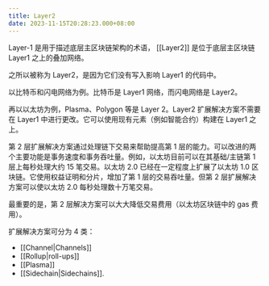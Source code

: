 ```yaml
---
title: Layer2
date: 2023-11-15T20:28:23.000+08:00
---
```


Layer-1 是用于描述底层主区块链架构的术语， [[Layer2]] 是位于底层主区块链 Layer1 之上的叠加网络。

之所以被称为 Layer2，是因为它们没有写入影响 Layer1 的代码中。

以比特币和闪电网络为例。比特币是 Layer1 网络，而闪电网络是 Layer2。

再以以太坊为例，Plasma、Polygon 等是 Layer 2。Layer2 扩展解决方案不需要在 Layer1 中进行更改。它可以使用现有元素（例如智能合约）构建在 Layer1 之上。

第 2 层扩展解决方案通过处理链下交易来帮助提高第 1 层的能力。可以改进的两个主要功能是事务速度和事务吞吐量。例如，以太坊目前可以在其基础/主链第 1 层上每秒处理大约 15 笔交易。以太坊 2.0 已经在一定程度上扩展了以太坊 1.0 区块链。它使用权益证明和分片，增加了第 1 层的交易吞吐量。但第 2 层扩展解决方案可以使以太坊 2.0 每秒处理数十万笔交易。

最重要的是，第 2 层解决方案可以大大降低交易费用（以太坊区块链中的 gas 费用）。

扩展解决方案可分为 4 类：

- [[Channel|Channels]]
- [[Rollup|roll-ups]]
- [[Plasma]]
- [[Sidechain|Sidechains]].
